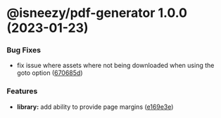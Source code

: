 # @isneezy/pdf-generator 1.0.0 (2023-01-23)


### Bug Fixes

* fix issue where assets where not being downloaded when using the goto option ([670685d](https://github.com/isneezy/pdf-generator-service/commit/670685d2d813618139b2ab30174117a666d3d99f))


### Features

* **library:** add ability to provide page margins ([e169e3e](https://github.com/isneezy/pdf-generator-service/commit/e169e3e9afd427b6980be7f175639721f2a8c843))
